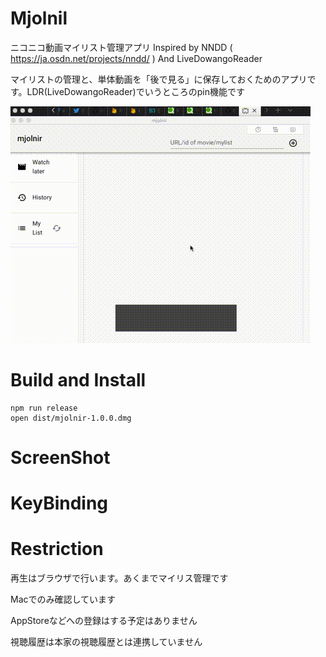 # Mjolnil

ニコニコ動画マイリスト管理アプリ
Inspired by NNDD ( https://ja.osdn.net/projects/nndd/ ) And LiveDowangoReader

マイリストの管理と、単体動画を「後で見る」に保存しておくためのアプリです。LDR(LiveDowangoReader)でいうところのpin機能です

![mjolnir](https://raw.githubusercontent.com/tetsutan/mjolnir/master/images/screenshot.gif)


# Build and Install

```
npm run release
open dist/mjolnir-1.0.0.dmg
```

# ScreenShot

# KeyBinding


# Restriction

再生はブラウザで行います。あくまでマイリス管理です

Macでのみ確認しています

AppStoreなどへの登録はする予定はありません

視聴履歴は本家の視聴履歴とは連携していません

